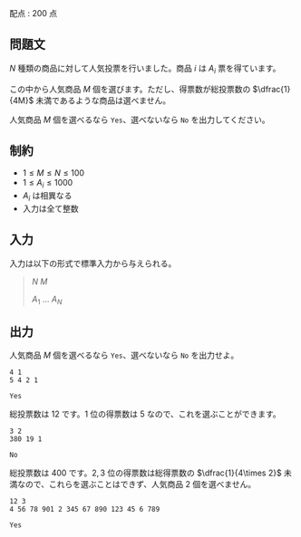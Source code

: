 配点 : $200$ 点

## 問題文

$N$ 種類の商品に対して人気投票を行いました。商品 $i$ は $A_i$ 票を得ています。

この中から人気商品 $M$ 個を選びます。ただし、得票数が総投票数の $\dfrac{1}{4M}$ 未満であるような商品は選べません。

人気商品 $M$ 個を選べるなら `Yes`、選べないなら `No` を出力してください。

## 制約

- $1 \leq M \leq N \leq 100$
- $1 \leq A_i \leq 1000$
- $A_i$ は相異なる
- 入力は全て整数

## 入力

入力は以下の形式で標準入力から与えられる。

> $N$ $M$
> 
> $A_1$ $...$ $A_N$

## 出力

人気商品 $M$ 個を選べるなら `Yes`、選べないなら `No` を出力せよ。

```input1
4 1
5 4 2 1
```

```output1
Yes
```

総投票数は $12$ です。$1$ 位の得票数は $5$ なので、これを選ぶことができます。

```input2
3 2
380 19 1
```

```output2
No
```

総投票数は $400$ です。$2,3$ 位の得票数は総得票数の $\dfrac{1}{4\times 2}$ 未満なので、これらを選ぶことはできず、人気商品 $2$ 個を選べません。

```input3
12 3
4 56 78 901 2 345 67 890 123 45 6 789
```

```output3
Yes
```
